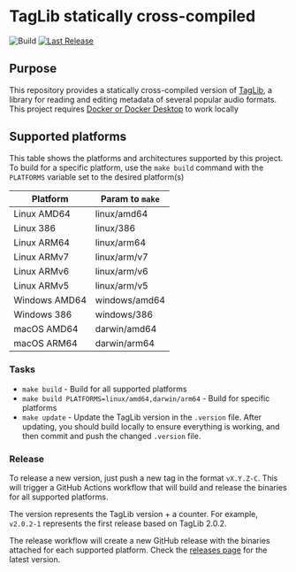 # TagLib statically cross-compiled

![Build](https://img.shields.io/github/actions/workflow/status/navidrome/cross-taglib/ci.yml?branch=main&logo=github&style=flat-square)
[![Last Release](https://img.shields.io/github/v/release/navidrome/cross-taglib?logo=github&label=latest&style=flat-square)](https://github.com/navidrome/cross-taglib/releases)

## Purpose

This repository provides a statically cross-compiled version of [TagLib](https://taglib.org), a library for reading and 
editing metadata of several popular audio formats. This project requires [Docker or Docker Desktop](https://docker.com) 
to work locally

## Supported platforms
This table shows the platforms and architectures supported by this project. To build for a specific platform, use 
the `make build` command with the `PLATFORMS` variable set to the desired platform(s)

| Platform      | Param to `make` |
|---------------|-----------------|
| Linux AMD64   | linux/amd64     |
| Linux 386     | linux/386       |
| Linux ARM64   | linux/arm64     |
| Linux ARMv7   | linux/arm/v7    |
| Linux ARMv6   | linux/arm/v6    |
| Linux ARMv5   | linux/arm/v5    |
| Windows AMD64 | windows/amd64   |
| Windows 386   | windows/386     |
| macOS AMD64   | darwin/amd64    |
| macOS ARM64   | darwin/arm64    |


### Tasks

- `make build` - Build for all supported platforms
- `make build PLATFORMS=linux/amd64,darwin/arm64` - Build for specific platforms
- `make update` - Update the TagLib version in the `.version` file. After updating, you should build locally to 
   ensure everything is working, and then commit and push the changed `.version` file.

### Release

To release a new version, just push a new tag in the format `vX.Y.Z-C`.  This will trigger a GitHub Actions workflow that 
will build and release the binaries for all supported platforms.

The version represents the TagLib version + a counter. For example, `v2.0.2-1` represents the first release based on 
TagLib 2.0.2.

The release workflow will create a new GitHub release with the binaries attached for each supported platform. 
Check the [releases page](https://github.com/navidrome/cross-taglib/releases) for the latest version.